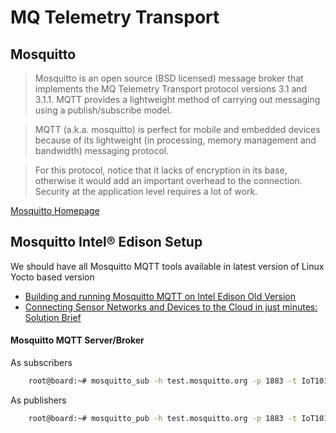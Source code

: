 # MQ Telemetry Transport

## Mosquitto

> Mosquitto is an open source (BSD licensed) message broker that implements the MQ Telemetry Transport protocol versions 3.1 and 3.1.1. MQTT provides a lightweight method of carrying out messaging using a publish/subscribe model.

>MQTT (a.k.a. mosquitto) is perfect for mobile and embedded devices because of its lightweight (in processing, memory management and bandwidth) messaging protocol. 

> For this protocol, notice that it lacks of encryption in its base, otherwise it would add an important overhead to the connection. Security at the application level requires a lot of work.

[Mosquitto Homepage](http://mosquitto.org/)

## Mosquitto Intel® Edison Setup

We should have all Mosquitto MQTT tools available in latest version of Linux Yocto based version

- [Building and running Mosquitto MQTT on Intel Edison Old Version](https://software.intel.com/en-us/blogs/2015/02/20/building-and-running-mosquitto-mqtt-on-intel-edison)
- [Connecting Sensor Networks and Devices to the Cloud in just minutes: Solution Brief](https://software.intel.com/sites/default/files/managed/52/10/IBM_Connecting_Sensor_Networks_and_Devices_Cloud_Minutes_Rev1_2.pdf)




####  Mosquitto MQTT Server/Broker

As subscribers

```sh
    root@board:~# mosquitto_sub -h test.mosquitto.org -p 1883 -t IoT101/#
```

As publishers

```sh
    root@board:~# mosquitto_pub -h test.mosquitto.org -p 1883 -t IoT101/all -m "Hello All Operators!"
```